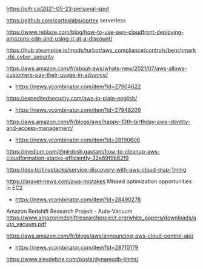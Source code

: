 https://pitr.ca/2021-05-23-personal-spot



https://github.com/cortexlabs/cortex serverless

https://www.reblaze.com/blog/how-to-use-aws-cloudfront-deploying-amazons-cdn-and-using-it-at-a-discount/

https://hub.steampipe.io/mods/turbot/aws_compliance/controls/benchmark.rbi_cyber_security

https://aws.amazon.com/fr/about-aws/whats-new/2021/07/aws-allows-customers-pay-their-usage-in-advance/
* https://news.ycombinator.com/item?id=27904622

https://expeditedsecurity.com/aws-in-plain-english/
* https://news.ycombinator.com/item?id=27948209


https://aws.amazon.com/fr/blogs/aws/happy-10th-birthday-aws-identity-and-access-management/
* https://news.ycombinator.com/item?id=28190608


https://medium.com/@nirdosh.gautam/how-to-cleanup-aws-cloudformation-stacks-efficiently-32e69f9b62f9

https://dev.to/tinystacks/service-discovery-with-aws-cloud-map-1mmg

https://laravel-news.com/aws-mistakes Missed optimization opportunities in EC2
* https://news.ycombinator.com/item?id=28490278

Amazon Redshift Research Project - Auto-Vacuum
https://www.amazonredshiftresearchproject.org/white_papers/downloads/auto_vacuum.pdf


https://aws.amazon.com/fr/blogs/aws/announcing-aws-cloud-control-api/
* https://news.ycombinator.com/item?id=28710179


https://www.alexdebrie.com/posts/dynamodb-limits/




